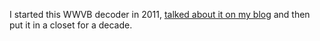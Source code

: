 <!--
SPDX-FileCopyrightText: 2011 Jeff Epler

SPDX-License-Identifier: GPL-3.0-only
-->

I started this WWVB decoder in 2011, [talked about it on my
blog](https://emergent.unpythonic.net/01315859368) and then put it in a closet
for a decade.
